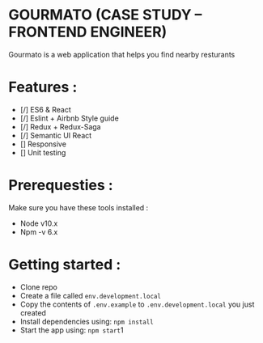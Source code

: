 # GOURMATO (CASE STUDY – FRONTEND ENGINEER)
Gourmato is a web application that helps you find nearby resturants

# Features :
  - [/] ES6 & React
  - [/] Eslint + Airbnb Style guide
  - [/] Redux + Redux-Saga
  - [/] Semantic UI React
  - [] Responsive
  - [] Unit testing

# Prerequesties :
Make sure you have these tools installed :
  - Node v10.x
  - Npm -v 6.x

# Getting started :
  - Clone repo
  - Create a file called `env.development.local`
  - Copy the contents of `.env.example` to `.env.development.local` you just created
  - Install dependencies using: `npm install`
  - Start the app using: `npm start`1